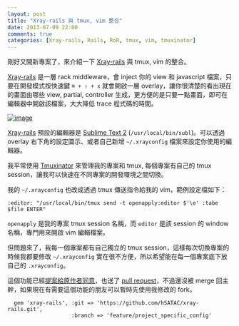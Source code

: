```yaml
---
layout: post
title: "Xray-rails 與 tmux, vim 整合"
date: 2013-07-09 22:00
comments: true
categories: [Xray-rails, Rails, RoR, tmux, vim, tmuxinator]
---
```


剛好又開新專案了，來介紹一下 [Xray-rails](https://github.com/brentd/xray-rails) 與 tmux, vim 的整合。

[Xray-rails](https://github.com/brentd/xray-rails) 是一層 rack middleware，會 inject 你的 view 和 javascript 檔案，只要在開發模式按快速鍵 `⌘ + ⇧ + x` 就會開啟一層 overlay，讓你很清楚的看出現在的畫面由哪些 view, partial, controller 生成，更方便的是只要一點畫面，即可在編輯器中開啟該檔案，大大降低 trace 程式碼的時間。

[![image](https://dl.dropboxusercontent.com/u/156655/xray-screenshot.png)](https://dl.dropboxusercontent.com/u/156655/xray-screenshot.png)
<!--more-->
[Xray-rails](https://github.com/brentd/xray-rails) 預設的編輯器是 [Sublime Text 2](http://www.sublimetext.com/2) (`/usr/local/bin/subl`)。可以透過 overlay 右下角的設定圖示、或者自己新增 `~/.xrayconfig` 檔案來設定你使用的編輯器。

我平常使用 [Tmuxinator](https://github.com/aziz/tmuxinator) 來管理我的專案和 tmux, 每個專案有自己的 tmux session，讓我可以快速在不同專案的開發環境之間切換。

我的 `~/.xrayconfig` 也改成透過 tmux 傳送指令給我的 vim，範例設定檔如下：

```
:editor: "/usr/local/bin/tmux send -t openapply:editor $'\e' :tabe $file ENTER"
```

`openapply` 是我的專案 tmux session 名稱，而 `editor` 是該 session 的 window 名稱，專門用來開啟 vim 編輯檔案。

但問題來了，我每一個專案都有自己獨立的 tmux session，這樣每次切換專案的時候我都要修改 `~/.xrayconfig` 實在很不方便，所以希望能在每一個專案底下放自己的 `.xrayconfig`。

這個功能已經[提案給原作者同意](https://github.com/brentd/xray-rails/issues/21)，也送了 [pull request](https://github.com/brentd/xray-rails/pull/23)，不過還沒被 merge 回主幹，如果現在有需要這個功能的朋友可以暫時先使用我修改的 fork。

```
  gem 'xray-rails', :git => 'https://github.com/hSATAC/xray-rails.git',
                    :branch => 'feature/project_specific_config'
```
